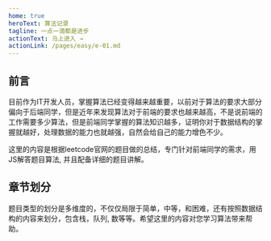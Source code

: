 ```yaml
---
home: true
heroText: 算法记录
tagline: 一点一滴都是进步
actionText: 马上进入 →
actionLink: /pages/easy/e-01.md
---
```


## 前言

目前作为IT开发人员，掌握算法已经变得越来越重要，以前对于算法的要求大部分偏向于后端同学，但是近年来发现算法对于前端的要求也越来越高，不是说前端的工作需要多少算法，但是前端同学掌握的算法知识越多，证明你对于数据结构的掌握就越好，处理数据的能力也就越强，自然会给自己的能力增色不少。

这里的内容是根据leetcode官网的题目做的总结，专门针对前端同学的需求，用JS解答题目算法, 并且配备详细的题目讲解。

## 章节划分
题目类型的划分是多维度的，不仅仅局限于简单，中等，和困难，还有按照数据结构的内容来划分，包含栈，队列, 数等等。希望这里的内容对您学习算法带来帮助。
